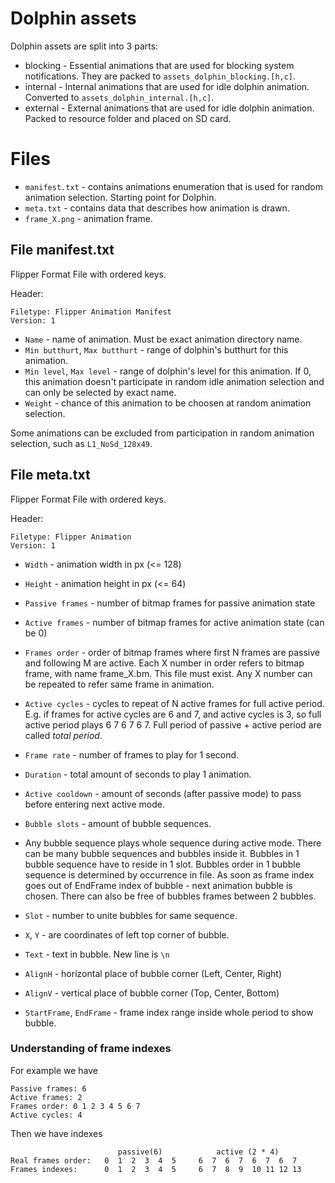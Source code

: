 # Dolphin assets

Dolphin assets are split into 3 parts:

- blocking - Essential animations that are used for blocking system notifications. They are packed to `assets_dolphin_blocking.[h,c]`.
- internal  - Internal animations that are used for idle dolphin animation. Converted to `assets_dolphin_internal.[h,c]`.
- external  - External animations that are used for idle dolphin animation. Packed to resource folder and placed on SD card.

# Files

- `manifest.txt` - contains animations enumeration that is used for random animation selection. Starting point for Dolphin.
- `meta.txt`     - contains data that describes how animation is drawn.
- `frame_X.png`  - animation frame.

## File manifest.txt

Flipper Format File with ordered keys.

Header:

```
Filetype: Flipper Animation Manifest
Version: 1
```

- `Name` - name of animation. Must be exact animation directory name.
- `Min butthurt`, `Max butthurt` - range of dolphin's butthurt for this animation.
- `Min level`, `Max level` - range of dolphin's level for this animation. If 0, this animation doesn't participate in random idle animation selection and can only be selected by exact name.
- `Weight` - chance of this animation to be choosen at random animation selection.

Some animations can be excluded from participation in random animation selection, such as `L1_NoSd_128x49`.

## File meta.txt

Flipper Format File with ordered keys.

Header:

```
Filetype: Flipper Animation
Version: 1
```

- `Width` - animation width in px (<= 128)
- `Height` - animation height in px (<= 64)
- `Passive frames` - number of bitmap frames for passive animation state
- `Active frames` - number of bitmap frames for active animation state (can be 0)
- `Frames order` - order of bitmap frames where first N frames are passive and following M are active. Each X number in order refers to bitmap frame, with name frame\_X.bm. This file must exist. Any X number can be repeated to refer same frame in animation.
- `Active cycles` - cycles to repeat of N active frames for full active period. E.g. if frames for active cycles are 6 and 7, and active cycles is 3, so full active period plays 6 7 6 7 6 7. Full period of passive + active period are called *total period*.
- `Frame rate` - number of frames to play for 1 second.
- `Duration` - total amount of seconds to play 1 animation.
- `Active cooldown` - amount of seconds (after passive mode) to pass before entering next active mode.

- `Bubble slots` - amount of bubble sequences.
- Any bubble sequence plays whole sequence during active mode. There can be many bubble sequences and bubbles inside it. Bubbles in 1 bubble sequence have to reside in 1 slot. Bubbles order in 1 bubble sequence is determined by occurrence in file. As soon as frame index goes out of EndFrame index of bubble - next animation bubble is chosen. There can also be free of bubbles frames between 2 bubbles.

- `Slot` - number to unite bubbles for same sequence.
- `X`, `Y` - are coordinates of left top corner of bubble.
- `Text` - text in bubble. New line is `\n`
- `AlignH` - horizontal place of bubble corner (Left, Center, Right)
- `AlignV` - vertical place of bubble corner (Top, Center, Bottom)
- `StartFrame`, `EndFrame` - frame index range inside whole period to show bubble.

### Understanding of frame indexes

For example we have

```
Passive frames: 6
Active frames: 2
Frames order: 0 1 2 3 4 5 6 7
Active cycles: 4
```

Then we have indexes

```
                        passive(6)            active (2 * 4)
Real frames order:   0  1  2  3  4  5     6  7  6  7  6  7  6  7
Frames indexes:      0  1  2  3  4  5     6  7  8  9  10 11 12 13
```
